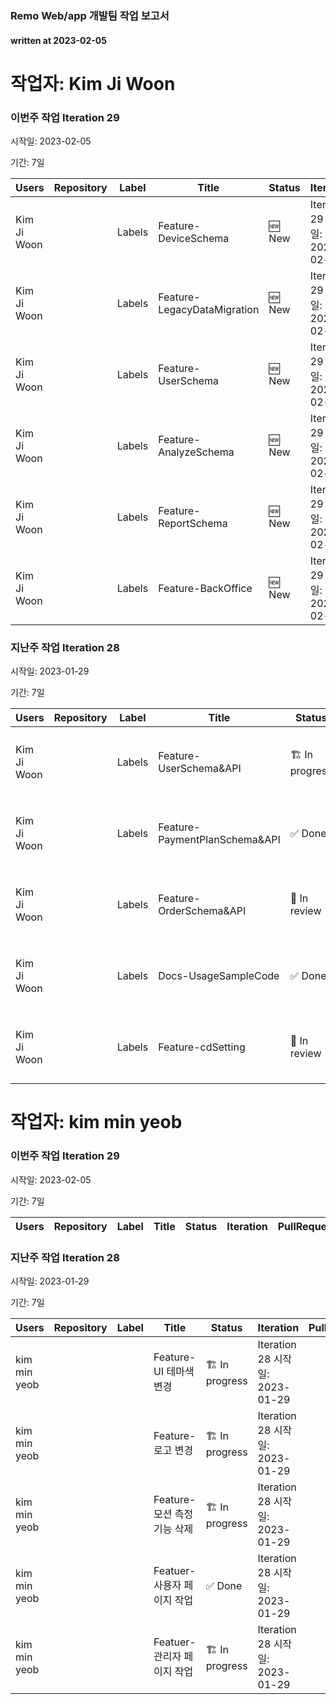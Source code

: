 ### Remo Web/app 개발팀 작업 보고서

#### written at 2023-02-05

# 작업자: Kim Ji Woon

### 이번주 작업 Iteration 29


시작일: 2023-02-05


기간: 7일

| Users | Repository | Label | Title | Status | Iteration | PullRequest | StartDate | DueDate |
| ----- | ---------- | ----- | ----- | ------ | --------- | ----------- | --------- | ------- |
| Kim Ji Woon |  | Labels | Feature-DeviceSchema | 🆕 New | Iteration 29 시작일: 2023-02-05 |  |  |  |
| Kim Ji Woon |  | Labels | Feature-LegacyDataMigration | 🆕 New | Iteration 29 시작일: 2023-02-05 |  |  |  |
| Kim Ji Woon |  | Labels | Feature-UserSchema | 🆕 New | Iteration 29 시작일: 2023-02-05 |  |  |  |
| Kim Ji Woon |  | Labels | Feature-AnalyzeSchema | 🆕 New | Iteration 29 시작일: 2023-02-05 |  |  |  |
| Kim Ji Woon |  | Labels | Feature-ReportSchema | 🆕 New | Iteration 29 시작일: 2023-02-05 |  |  |  |
| Kim Ji Woon |  | Labels | Feature-BackOffice | 🆕 New | Iteration 29 시작일: 2023-02-05 |  |  |  |

### 지난주 작업 Iteration 28


시작일: 2023-01-29


기간: 7일

| Users | Repository | Label | Title | Status | Iteration | PullRequest | StartDate | DueDate |
| ----- | ---------- | ----- | ----- | ------ | --------- | ----------- | --------- | ------- |
| Kim Ji Woon |  | Labels | Feature-UserSchema&API | 🏗 In progress | Iteration 28 시작일: 2023-01-29 | 제목: 1 feature userschemaapi 병합일: 2023-02-01 | 2023-01-27 | 2023-01-30 |
| Kim Ji Woon |  | Labels | Feature-PaymentPlanSchema&API | ✅ Done | Iteration 28 시작일: 2023-01-29 |  | 2023-01-30 | 2023-01-31 |
| Kim Ji Woon |  | Labels | Feature-OrderSchema&API | 👀 In review | Iteration 28 시작일: 2023-01-29 |  | 2023-01-30 | 2023-01-31 |
| Kim Ji Woon |  | Labels | Docs-UsageSampleCode | ✅ Done | Iteration 28 시작일: 2023-01-29 |  |  |  |
| Kim Ji Woon |  | Labels | Feature-cdSetting | 👀 In review | Iteration 28 시작일: 2023-01-29 | 제목: chore: add buildspec 병합일: 2023-02-03 | 2023-02-03 | 2023-02-03 |

# 작업자: kim min yeob

### 이번주 작업 Iteration 29


시작일: 2023-02-05


기간: 7일

| Users | Repository | Label | Title | Status | Iteration | PullRequest | StartDate | DueDate |
| ----- | ---------- | ----- | ----- | ------ | --------- | ----------- | --------- | ------- |


### 지난주 작업 Iteration 28


시작일: 2023-01-29


기간: 7일

| Users | Repository | Label | Title | Status | Iteration | PullRequest | StartDate | DueDate |
| ----- | ---------- | ----- | ----- | ------ | --------- | ----------- | --------- | ------- |
| kim min yeob |  |  | Feature-UI 테마색 변경 | 🏗 In progress | Iteration 28 시작일: 2023-01-29 |  | 2023-01-30 | 2023-02-03 |
| kim min yeob |  |  | Feature-로고 변경 | 🏗 In progress | Iteration 28 시작일: 2023-01-29 |  | 2023-01-30 | 2023-02-03 |
| kim min yeob |  |  | Feature-모션 측정 기능 삭제 | 🏗 In progress | Iteration 28 시작일: 2023-01-29 |  | 2023-01-30 | 2023-02-03 |
| kim min yeob |  |  | Featuer-사용자 페이지 작업 | ✅ Done | Iteration 28 시작일: 2023-01-29 |  | 2023-01-30 | 2023-02-03 |
| kim min yeob |  |  | Featuer-관리자 페이지 작업 | 🏗 In progress | Iteration 28 시작일: 2023-01-29 |  | 2023-01-30 | 2023-02-03 |

